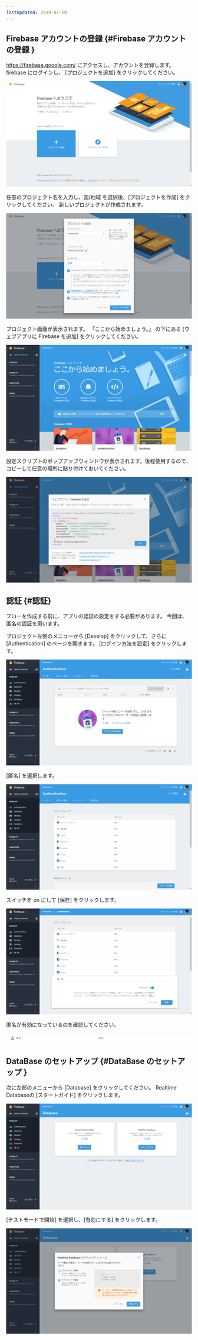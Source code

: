 ```yaml
---
lastUpdated: 2019-01-18
---
```


## Firebase アカウントの登録 {#Firebase アカウントの登録 }

https://firebase.google.com/ にアクセスし、アカウントを登録します。
firebase にログインし、 [プロジェクトを追加] をクリックしてください。

![Setup-FirebaseWellcome-ja](./../../../../img/InfoMotion/DataSource/Firebase/Setup-firebaseWellcome-ja.png)


任意のプロジェクト名を入力し、国/地域 を選択後、[プロジェクトを作成] をクリックしてください。
新しいプロジェクトが作成されます。

![Setup-addProject-ja](./../../../../img/InfoMotion/DataSource/Firebase/Setup-addProject-ja.png)


プロジェクト画面が表示されます。
「ここから始めましょう。」 の下にある [ウェブアプリに Firebase を追加] をクリックしてください。

![Setup-getStarted-ja](./../../../../img/InfoMotion/DataSource/Firebase/Setup-getStarted-ja.png)


設定スクリプトのポップアップウィンドウが表示されます。後程使用するので、コピーして任意の場所に貼り付けておいてください。

![Setup-firebaseKeys-ja](./../../../../img/InfoMotion/DataSource/Firebase/Setup-firebaseKeys-ja.png)


## 認証 {#認証}

フローを作成する前に、アプリの認証の設定をする必要があります。
今回は、匿名の認証を用います。

プロジェクト左側のメニューから [Develop] をクリックして、さらに [Authentication] のページを開きます。
[ログイン方法を設定] をクリックします。

![Setup-authenticationSidebar-ja](./../../../../img/InfoMotion/DataSource/Firebase/Setup-authenticationSidebar-ja.png)


[匿名] を選択します。

![Setup-authentication-ja](./../../../../img/InfoMotion/DataSource/Firebase/Setup-authentication-ja.png)


スイッチを on にして [保存] をクリックします。

![Setup-anonymousEnable-ja](./../../../../img/InfoMotion/DataSource/Firebase/Setup-anonymousEnable-ja.png)


匿名が有効になっているのを確認してください。

![Setup-anonymousStatusEnabled-ja](./../../../../img/InfoMotion/DataSource/Firebase/Setup-anonymousStatusEnabled-ja.png)


## DataBase のセットアップ  {#DataBase のセットアップ }

次に左部のメニューから [Database] をクリックしてください。
Realtime Databaseの [スタートガイド] をクリックします。

![Setup-database-ja](./../../../../img/InfoMotion/DataSource/Firebase/Setup-database-ja.png)


[テストモードで開始] を選択し、[有効にする] をクリックします。

![Setup-databaseSecurity-ja](./../../../../img/InfoMotion/DataSource/Firebase/Setup-databaseSecurity-ja.png)
